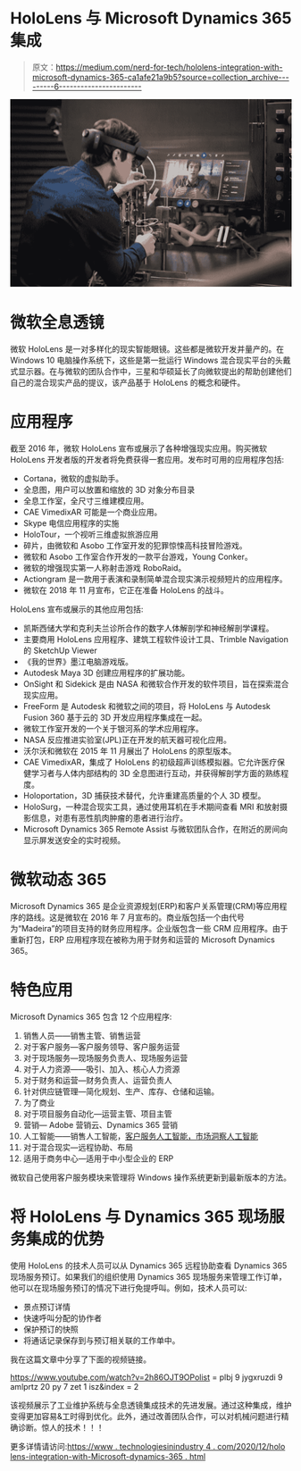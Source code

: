 # HoloLens 与 Microsoft Dynamics 365 集成

> 原文：<https://medium.com/nerd-for-tech/hololens-integration-with-microsoft-dynamics-365-ca1afe21a9b5?source=collection_archive---------6----------------------->

![](img/49f2350f9e9d24551a73481465e869d8.png)

# 微软全息透镜

微软 HoloLens 是一对多样化的现实智能眼镜。这些都是微软开发并量产的。在 Windows 10 电脑操作系统下，这些是第一批运行 Windows 混合现实平台的头戴式显示器。在与微软的团队合作中，三星和华硕延长了向微软提出的帮助创建他们自己的混合现实产品的提议，该产品基于 HoloLens 的概念和硬件。

# 应用程序

截至 2016 年，微软 HoloLens 宣布或展示了各种增强现实应用。购买微软 HoloLens 开发者版的开发者将免费获得一套应用。发布时可用的应用程序包括:

*   Cortana，微软的虚拟助手。
*   全息图，用户可以放置和缩放的 3D 对象分布目录
*   全息工作室，全尺寸三维建模应用。
*   CAE VimedixAR 可能是一个商业应用。
*   Skype 电信应用程序的实施
*   HoloTour，一个视听三维虚拟旅游应用
*   碎片，由微软和 Asobo 工作室开发的犯罪惊悚高科技冒险游戏。
*   微软和 Asobo 工作室合作开发的一款平台游戏，Young Conker。
*   微软的增强现实第一人称射击游戏 RoboRaid。
*   Actiongram 是一款用于表演和录制简单混合现实演示视频短片的应用程序。
*   微软在 2018 年 11 月宣布，它正在准备 HoloLens 的战斗。

HoloLens 宣布或展示的其他应用包括:

*   凯斯西储大学和克利夫兰诊所合作的数字人体解剖学和神经解剖学课程。
*   主要商用 HoloLens 应用程序、建筑工程软件设计工具、Trimble Navigation 的 SketchUp Viewer
*   《我的世界》墨江电脑游戏版。
*   Autodesk Maya 3D 创建应用程序的扩展功能。
*   OnSight 和 Sidekick 是由 NASA 和微软合作开发的软件项目，旨在探索混合现实应用。
*   FreeForm 是 Autodesk 和微软之间的项目，将 HoloLens 与 Autodesk Fusion 360 基于云的 3D 开发应用程序集成在一起。
*   微软工作室开发的一个关于银河系的学术应用程序。
*   NASA 反应推进实验室(JPL)正在开发的航天器可视化应用。
*   沃尔沃和微软在 2015 年 11 月展出了 HoloLens 的原型版本。
*   CAE VimedixAR，集成了 HoloLens 的初级超声训练模拟器。它允许医疗保健学习者与人体内部结构的 3D 全息图进行互动，并获得解剖学方面的熟练程度。
*   Holoportation，3D 捕获技术替代，允许重建高质量的个人 3D 模型。
*   HoloSurg，一种混合现实工具，通过使用耳机在手术期间查看 MRI 和放射摄影信息，对患有恶性肌肉肿瘤的患者进行治疗。
*   Microsoft Dynamics 365 Remote Assist 与微软团队合作，在附近的房间向显示屏发送安全的实时视频。

# 微软动态 365

Microsoft Dynamics 365 是企业资源规划(ERP)和客户关系管理(CRM)等应用程序的路线。这是微软在 2016 年 7 月宣布的。商业版包括一个由代号为“Madeira”的项目支持的财务应用程序。企业版包含一些 CRM 应用程序。由于重新打包，ERP 应用程序现在被称为用于财务和运营的 Microsoft Dynamics 365。

# 特色应用

Microsoft Dynamics 365 包含 12 个应用程序:

1.  销售人员——销售主管、销售运营
2.  对于客户服务—客户服务领导、客户服务运营
3.  对于现场服务—现场服务负责人、现场服务运营
4.  对于人力资源——吸引、加入、核心人力资源
5.  对于财务和运营—财务负责人、运营负责人
6.  针对供应链管理—简化规划、生产、库存、仓储和运输。
7.  为了商业
8.  对于项目服务自动化—运营主管、项目主管
9.  营销— Adobe 营销云、Dynamics 365 营销
10.  人工智能——销售人工智能，[客户服务人工智能，市场洞察人工智能](https://www.technologiesinindustry4.com/)
11.  对于混合现实—远程协助、布局
12.  适用于商务中心—适用于中小型企业的 ERP

微软自己使用客户服务模块来管理将 Windows 操作系统更新到最新版本的方法。

# 将 HoloLens 与 Dynamics 365 现场服务集成的优势

使用 HoloLens 的技术人员可以从 Dynamics 365 远程协助查看 Dynamics 365 现场服务预订。如果我们的组织使用 Dynamics 365 现场服务来管理工作订单，他可以在现场服务预订的情况下进行免提呼叫。例如，技术人员可以:

*   景点预订详情
*   快速呼叫分配的协作者
*   保护预订的快照
*   将通话记录保存到与预订相关联的工作单中。

我在这篇文章中分享了下面的视频链接。

https://www.youtube.com/watch?v=2h86OJT9OPolist = plbj 9 jygxruzdi 9 amlprtz 20 py 7 zet 1 isz&index = 2

该视频展示了工业维护系统与全息透镜集成技术的先进发展。通过这种集成，维护变得更加容易&工时得到优化。此外，通过改善团队合作，可以对机械问题进行精确诊断。惊人的技术！！！

更多详情请访问:[https://www . technologiesinindustry 4 . com/2020/12/holo lens-integration-with-Microsoft-dynamics-365 . html](https://www.technologiesinindustry4.com/2020/12/hololens-integration-with-microsoft-dynamics-365.html)